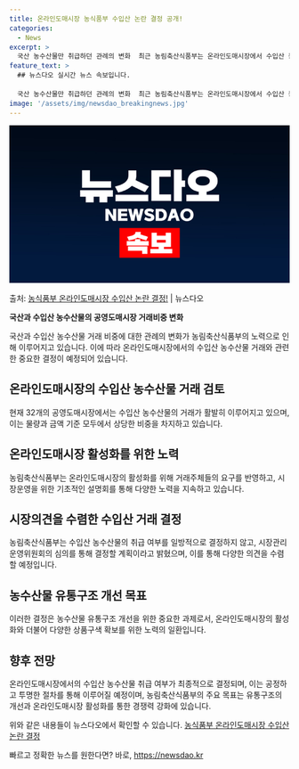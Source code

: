 ```yaml
---
title: 온라인도매시장 농식품부 수입산 논란 결정 공개!
categories:
  - News
excerpt: >
  국산 농수산물만 취급하던 관례의 변화  최근 농림축산식품부는 온라인도매시장에서 수입산 농수산물의 취급 여부를…
feature_text: >
  ## 뉴스다오 실시간 뉴스 속보입니다.

  국산 농수산물만 취급하던 관례의 변화  최근 농림축산식품부는 온라인도매시장에서 수입산 농수산물의 취급 여부를…
image: '/assets/img/newsdao_breakingnews.jpg'
---
```


![뉴스다오 속보](/assets/img/newsdao_breakingnews.jpg)

<p>출처: <a href="https://newsdao.kr/4561" rel="dofollow">농식품부 온라인도매시장 수입산 논란 결정!</a> | 뉴스다오</p>

**국산과 수입산 농수산물의 공영도매시장 거래비중 변화**

국산과 수입산 농수산물 거래 비중에 대한 관례의 변화가 농림축산식품부의 노력으로 인해 이루어지고 있습니다. 이에 따라 온라인도매시장에서의 수입산 농수산물 거래와 관련한 중요한 결정이 예정되어 있습니다.

## **온라인도매시장의 수입산 농수산물 거래 검토**
현재 32개의 공영도매시장에서는 수입산 농수산물의 거래가 활발히 이루어지고 있으며, 이는 물량과 금액 기준 모두에서 상당한 비중을 차지하고 있습니다.

## **온라인도매시장 활성화를 위한 노력**
농림축산식품부는 온라인도매시장의 활성화를 위해 거래주체들의 요구를 반영하고, 시장운영을 위한 기초적인 설명회를 통해 다양한 노력을 지속하고 있습니다.

## **시장의견을 수렴한 수입산 거래 결정**
농림축산식품부는 수입산 농수산물의 취급 여부를 일방적으로 결정하지 않고, 시장관리운영위원회의 심의를 통해 결정할 계획이라고 밝혔으며, 이를 통해 다양한 의견을 수렴할 예정입니다.

## **농수산물 유통구조 개선 목표**
이러한 결정은 농수산물 유통구조 개선을 위한 중요한 과제로서, 온라인도매시장의 활성화와 더불어 다양한 상품구색 확보를 위한 노력의 일환입니다.

## **향후 전망**
온라인도매시장에서의 수입산 농수산물 취급 여부가 최종적으로 결정되며, 이는 공정하고 투명한 절차를 통해 이루어질 예정이며, 농림축산식품부의 주요 목표는 유통구조의 개선과 온라인도매시장 활성화를 통한 경쟁력 강화에 있습니다. 

위와 같은 내용들이 뉴스다오에서 확인할 수 있습니다. [농식품부 온라인도매시장 수입산 논란 결정](https://newsdao.kr/4561) 

빠르고 정확한 뉴스를 원한다면? 바로, <a href="https://newsdao.kr" rel="dofollow">https://newsdao.kr</a>


    
